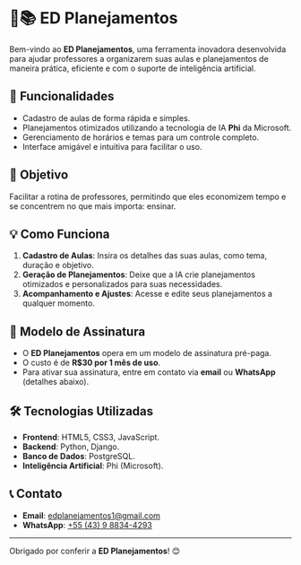 ﻿# 📑📚 ED Planejamentos  

Bem-vindo ao **ED Planejamentos**, uma ferramenta inovadora desenvolvida para ajudar professores a organizarem suas aulas e planejamentos de maneira prática, eficiente e com o suporte de inteligência artificial.  

## 🚀 Funcionalidades  
- Cadastro de aulas de forma rápida e simples.  
- Planejamentos otimizados utilizando a tecnologia de IA **Phi** da Microsoft.  
- Gerenciamento de horários e temas para um controle completo.  
- Interface amigável e intuitiva para facilitar o uso.  

## 🎯 Objetivo  
Facilitar a rotina de professores, permitindo que eles economizem tempo e se concentrem no que mais importa: ensinar.  

## 💡 Como Funciona  
1. **Cadastro de Aulas**: Insira os detalhes das suas aulas, como tema, duração e objetivo.  
2. **Geração de Planejamentos**: Deixe que a IA crie planejamentos otimizados e personalizados para suas necessidades.  
3. **Acompanhamento e Ajustes**: Acesse e edite seus planejamentos a qualquer momento.  

## 💼 Modelo de Assinatura  
- O **ED Planejamentos** opera em um modelo de assinatura pré-paga.  
- O custo é de **R$30 por 1 mês de uso**.  
- Para ativar sua assinatura, entre em contato via **email** ou **WhatsApp** (detalhes abaixo).  

## 🛠️ Tecnologias Utilizadas  
- **Frontend**: HTML5, CSS3, JavaScript.  
- **Backend**: Python, Django.  
- **Banco de Dados**: PostgreSQL.  
- **Inteligência Artificial**: Phi (Microsoft).  

## 📞 Contato  
- **Email**: [edplanejamentos1@gmail.com](mailto:edplanejamentos1@gmail.com)  
- **WhatsApp**: [+55 (43) 9 8834-4293](https://api.whatsapp.com/send?phone=5543988344293&text=Ol%C3%A1%2C%20gostaria%20de%20receber%20mais%20informa%C3%A7%C3%B5es%20sobre%20a%20ED%20Planejamentos.) 

---

Obrigado por conferir a **ED Planejamentos**! 😊  
